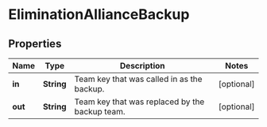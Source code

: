 

# EliminationAllianceBackup

## Properties

Name | Type | Description | Notes
------------ | ------------- | ------------- | -------------
**in** | **String** | Team key that was called in as the backup. |  [optional]
**out** | **String** | Team key that was replaced by the backup team. |  [optional]



